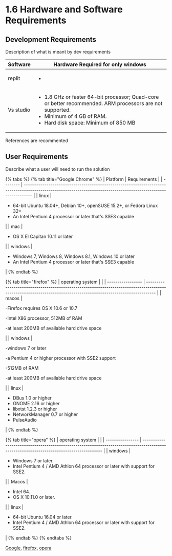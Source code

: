 # 1.6 Hardware and Software Requirements

## Development Requirements

Description of what is meant by dev requirements

| Software  | Hardware Required for only windows                                                                                                                                                                                        |
| --------- | ------------------------------------------------------------------------------------------------------------------------------------------------------------------------------------------------------------------------- |
| replit    | <p></p><ul><li></li></ul>                                                                                                                                                                                                 |
| Vs studio | <p></p><p></p><ul><li>1.8 GHz or faster 64-bit processor; Quad-core or better recommended. ARM processors are not supported.</li><li>Minimum of 4 GB of RAM. </li><li>Hard disk space: Minimum of 850 MB</li></ul><p></p> |

References are recommented

## User Requirements

Describe what a user will need to run the solution

{% tabs %}
{% tab title="Google Chrome" %}
| Platform | Requirements                                                                                                                                                     |
| -------- | ---------------------------------------------------------------------------------------------------------------------------------------------------------------- |
| linux    | <p></p><ul><li>64-bit Ubuntu 18.04+, Debian 10+, openSUSE 15.2+, or Fedora Linux 32+</li><li>An Intel Pentium 4 processor or later that's SSE3 capable</li></ul> |
| mac      | <p></p><ul><li>OS X El Capitan 10.11 or later</li></ul>                                                                                                          |
| windows  | <p></p><ul><li>Windows 7, Windows 8, Windows 8.1, Windows 10 or later</li><li>An Intel Pentium 4 processor or later that's SSE3 capable</li></ul>                |
{% endtab %}

{% tab title="firefox" %}
| operating system  |                                                                                                                                                                  |
| ----------------- | ---------------------------------------------------------------------------------------------------------------------------------------------------------------- |
| macos             | <p>-Firefox requires OS X 10.6 or 10.7</p><p>-Intel X86 processor, 512MB of RAM  </p><p>-at least 200MB of available hard drive space</p>                        |
| windows           | <p>-windows 7 or later </p><p>-a Pentium 4 or higher processor with SSE2 support</p><p>-512MB of RAM </p><p>-at least 200MB of available hard drive space</p>    |
| linux             | <p></p><ul><li>DBus 1.0 or higher</li><li>GNOME 2.16 or higher</li><li>libxtst 1.2.3 or higher</li><li>NetworkManager 0.7 or higher</li><li>PulseAudio</li></ul> |
{% endtab %}

{% tab title="opera" %}
| operating system |                                                                                                                                          |
| ---------------- | ---------------------------------------------------------------------------------------------------------------------------------------- |
| windows          | <p></p><ul><li>Windows 7 or later.</li><li>Intel Pentium 4 / AMD Athlon 64 processor or later with support for SSE2.</li></ul>           |
| Macos            | <p></p><ul><li>Intel 64.</li><li>OS X 10.11.0 or later.</li></ul>                                                                        |
| linux            | <p></p><ul><li>64-bit Ubuntu 16.04 or later.</li><li>Intel Pentium 4 / AMD Athlon 64 processor or later with support for SSE2.</li></ul> |
{% endtab %}
{% endtabs %}

[Google](../reference-page.md), [firefox](../reference-page.md), [opera ](../reference-page.md)
